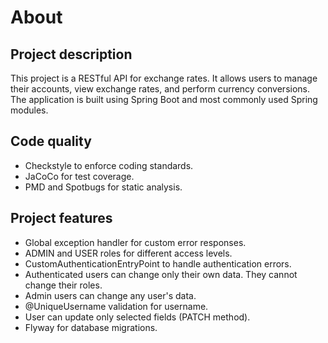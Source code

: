 # About

## Project description

This project is a RESTful API for exchange rates. It allows users to manage their accounts, view exchange rates, and
perform currency conversions. The application is built using Spring Boot and most commonly used Spring modules.

## Code quality

- Checkstyle to enforce coding standards.
- JaCoCo for test coverage.
- PMD and Spotbugs for static analysis.

## Project features

- Global exception handler for custom error responses.
- ADMIN and USER roles for different access levels.
- CustomAuthenticationEntryPoint to handle authentication errors.
- Authenticated users can change only their own data. They cannot change their roles.
- Admin users can change any user's data.
- @UniqueUsername validation for username.
- User can update only selected fields (PATCH method).
- Flyway for database migrations.
